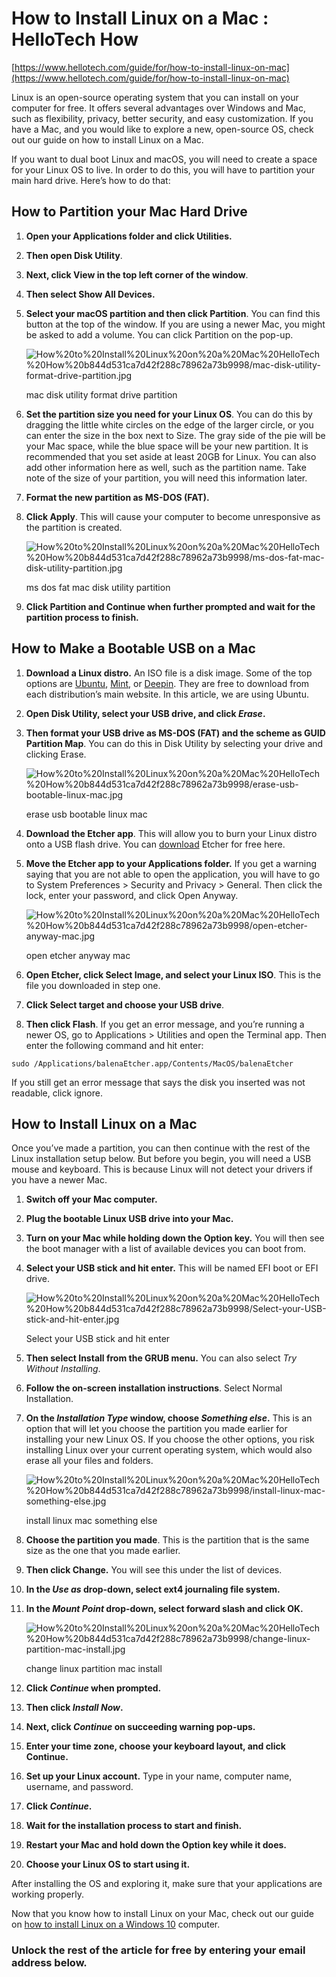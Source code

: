 # How to Install Linux on a Mac : HelloTech How

[https://www.hellotech.com/guide/for/how-to-install-linux-on-mac](https://www.hellotech.com/guide/for/how-to-install-linux-on-mac)

Linux is an open-source operating system that you can install on your computer for free. It offers several advantages over Windows and Mac, such as flexibility, privacy, better security, and easy customization. If you have a Mac, and you would like to explore a new, open-source OS, check out our guide on how to install Linux on a Mac.

If you want to dual boot Linux and macOS, you will need to create a space for your Linux OS to live. In order to do this, you will have to partition your main hard drive. Here’s how to do that:

## How to Partition your Mac Hard Drive

1. **Open your Applications folder and click Utilities.**
2. **Then open Disk Utility**.
3. **Next, click View in the top left corner of the window**.
4. **Then select Show All Devices.**
5. **Select your macOS partition and then click Partition**. You can find this button at the top of the window. If you are using a newer Mac, you might be asked to add a volume. You can click Partition on the pop-up.
    
    ![How%20to%20Install%20Linux%20on%20a%20Mac%20HelloTech%20How%20b844d531ca7d42f288c78962a73b9998/mac-disk-utility-format-drive-partition.jpg](How%20to%20Install%20Linux%20on%20a%20Mac%20HelloTech%20How%20b844d531ca7d42f288c78962a73b9998/mac-disk-utility-format-drive-partition.jpg)
    
    mac disk utility format drive partition
    
6. **Set the partition size you need for your Linux OS**. You can do this by dragging the little white circles on the edge of the larger circle, or you can enter the size in the box next to Size. The gray side of the pie will be your Mac space, while the blue space will be your new partition. It is recommended that you set aside at least 20GB for Linux. You can also add other information here as well, such as the partition name. Take note of the size of your partition, you will need this information later.
7. **Format the new partition as MS-DOS (FAT).**
8. **Click Apply**. This will cause your computer to become unresponsive as the partition is created.
    
    ![How%20to%20Install%20Linux%20on%20a%20Mac%20HelloTech%20How%20b844d531ca7d42f288c78962a73b9998/ms-dos-fat-mac-disk-utility-partition.jpg](How%20to%20Install%20Linux%20on%20a%20Mac%20HelloTech%20How%20b844d531ca7d42f288c78962a73b9998/ms-dos-fat-mac-disk-utility-partition.jpg)
    
    ms dos fat mac disk utility partition
    
9. **Click Partition and Continue when further prompted and wait for the partition process to finish.**

## How to Make a Bootable USB on a Mac

1. **Download a Linux distro.** An ISO file is a disk image. Some of the top options are [Ubuntu](https://ubuntu.com/download/desktop), [Mint](https://linuxmint.com/download.php), or [Deepin](https://www.deepin.org/en/). They are free to download from each distribution’s main website. In this article, we are using Ubuntu.
2. **Open Disk Utility, select your USB drive, and click *Erase*.**
3. **Then format your USB drive as MS-DOS (FAT) and the scheme as GUID Partition Map**. You can do this in Disk Utility by selecting your drive and clicking Erase.
    
    ![How%20to%20Install%20Linux%20on%20a%20Mac%20HelloTech%20How%20b844d531ca7d42f288c78962a73b9998/erase-usb-bootable-linux-mac.jpg](How%20to%20Install%20Linux%20on%20a%20Mac%20HelloTech%20How%20b844d531ca7d42f288c78962a73b9998/erase-usb-bootable-linux-mac.jpg)
    
    erase usb bootable linux mac
    
4. **Download the Etcher app**. This will allow you to burn your Linux distro onto a USB flash drive. You can [download](https://www.balena.io/etcher/) Etcher for free here.
5. **Move the Etcher app to your Applications folder.** If you get a warning saying that you are not able to open the application, you will have to go to System Preferences > Security and Privacy > General. Then click the lock, enter your password, and click Open Anyway.
    
    ![How%20to%20Install%20Linux%20on%20a%20Mac%20HelloTech%20How%20b844d531ca7d42f288c78962a73b9998/open-etcher-anyway-mac.jpg](How%20to%20Install%20Linux%20on%20a%20Mac%20HelloTech%20How%20b844d531ca7d42f288c78962a73b9998/open-etcher-anyway-mac.jpg)
    
    open etcher anyway mac
    
6. **Open Etcher, click Select Image, and select your Linux ISO**. This is the file you downloaded in step one.
7. **Click Select target and choose your USB drive**.
8. **Then click Flash**. If you get an error message, and you’re running a newer OS, go to Applications > Utilities and open the Terminal app. Then enter the following command and hit enter:

```
sudo /Applications/balenaEtcher.app/Contents/MacOS/balenaEtcher
```

If you still get an error message that says the disk you inserted was not readable, click ignore.

## How to Install Linux on a Mac

Once you’ve made a partition, you can then continue with the rest of the Linux installation setup below. But before you begin, you will need a USB mouse and keyboard. This is because Linux will not detect your drivers if you have a newer Mac.

1. **Switch off your Mac computer.**
2. **Plug the bootable Linux USB drive into your Mac.**
3. **Turn on your Mac while holding down the Option key.** You will then see the boot manager with a list of available devices you can boot from.
4. **Select your USB stick and hit enter.** This will be named EFI boot or EFI drive.
    
    ![How%20to%20Install%20Linux%20on%20a%20Mac%20HelloTech%20How%20b844d531ca7d42f288c78962a73b9998/Select-your-USB-stick-and-hit-enter.jpg](How%20to%20Install%20Linux%20on%20a%20Mac%20HelloTech%20How%20b844d531ca7d42f288c78962a73b9998/Select-your-USB-stick-and-hit-enter.jpg)
    
    Select your USB stick and hit enter
    
5. **Then select Install from the GRUB menu.** You can also select *Try Without Installing*.
6. **Follow the on-screen installation instructions**. Select Normal Installation.
7. **On the *Installation Type* window, choose *Something else*.** This is an option that will let you choose the partition you made earlier for installing your new Linux OS. If you choose the other options, you risk installing Linux over your current operating system, which would also erase all your files and folders.
    
    ![How%20to%20Install%20Linux%20on%20a%20Mac%20HelloTech%20How%20b844d531ca7d42f288c78962a73b9998/install-linux-mac-something-else.jpg](How%20to%20Install%20Linux%20on%20a%20Mac%20HelloTech%20How%20b844d531ca7d42f288c78962a73b9998/install-linux-mac-something-else.jpg)
    
    install linux mac something else
    
8. **Choose the partition you made**. This is the partition that is the same size as the one that you made earlier.
9. **Then click Change.** You will see this under the list of devices.
10. **In the *Use as* drop-down, select ext4 journaling file system.**
11. **In the *Mount Point* drop-down, select forward slash and click OK.** 
    
    ![How%20to%20Install%20Linux%20on%20a%20Mac%20HelloTech%20How%20b844d531ca7d42f288c78962a73b9998/change-linux-partition-mac-install.jpg](How%20to%20Install%20Linux%20on%20a%20Mac%20HelloTech%20How%20b844d531ca7d42f288c78962a73b9998/change-linux-partition-mac-install.jpg)
    
    change linux partition mac install
    
12. **Click *Continue* when prompted.**
13. **Then click *Install Now*.**
14. **Next, click *Continue* on succeeding warning pop-ups.**
15. **Enter your time zone, choose your keyboard layout, and click Continue.**
16. **Set up your Linux account.** Type in your name, computer name, username, and password.
17. **Click *Continue*.**
18. **Wait for the installation process to start and finish.**
19. **Restart your Mac and hold down the Option key while it does.**
20. **Choose your Linux OS to start using it.**

After installing the OS and exploring it, make sure that your applications are working properly.

Now that you know how to install Linux on your Mac, check out our guide on [how to install Linux on a Windows 10](https://hellotechguide.wpengine.com/for/how-to-install-linux-on-mac) computer.

### Unlock the rest of the article for free by entering your email address below.